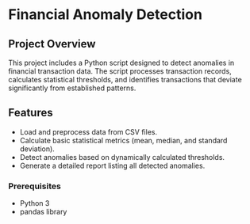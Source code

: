 # Financial Anomaly Detection

## Project Overview
This project includes a Python script designed to detect anomalies in financial transaction data. The script processes transaction records, calculates statistical thresholds, and identifies transactions that deviate significantly from established patterns.

## Features
- Load and preprocess data from CSV files.
- Calculate basic statistical metrics (mean, median, and standard deviation).
- Detect anomalies based on dynamically calculated thresholds.
- Generate a detailed report listing all detected anomalies.


### Prerequisites
- Python 3
- pandas library

